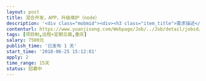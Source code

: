 ```yaml
---                
layout: post       
title: 混合开发，APP，升级维护（node）           
description: '<div class="mobmid"><div><h3 class="item_title">需求描述</h3><p>长期维护升级，已经基本完成，有前端，主要寻负责后端部分的合作者，希望可以当面沟通，长期维护，每个月加10%的费用，效果不错可以翻倍。<br/>技术要求：webapp+node+mysql；</p></div><!--info end--></div>'     
contenturl: https://www.yuanjisong.com/Webpage/Job/../Job/detail/jobid/101618      
tags: [项目制,远程+定期见面,重庆]            
salary: 7500元          
publish_time: '已发布 1 天'         
start_time: '2018-06-25 15:12:01'           
apply: 2                   
time_range: 15天              
status: 招募中                  
---                 
```

